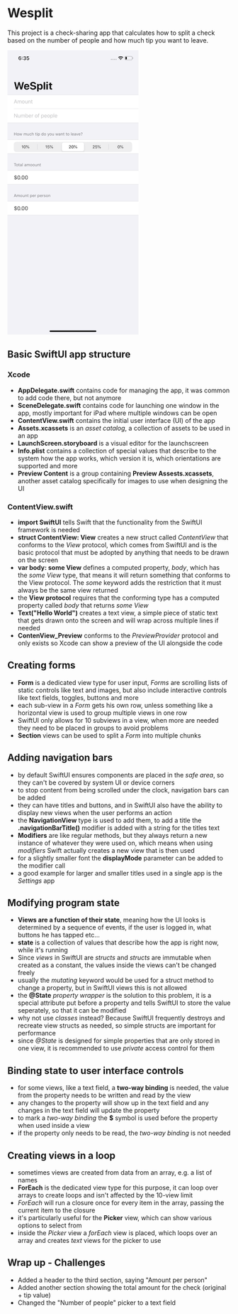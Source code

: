 # Wesplit
This project is a check-sharing app that calculates how to split a check based on the number of people and how much tip you want to leave.

![App screenshot](WeSplit.png)


## Basic SwiftUI app structure
### Xcode
- **AppDelegate.swift** contains code for  managing the app, it was common to add code there, but not anymore
- **SceneDelegate.swift** contains code for launching one window in the app, mostly important for iPad where multiple windows can be open
- **ContentView.swift** contains the initial user interface (UI) of the app
- **Assets.xcassets** is an _asset catalog_, a collection of assets to be used in an app
- **LaunchScreen.storyboard** is a visual editor for the launchscreen
- **Info.plist** contains a collection of special values that describe to the system how the app works, which version it is, which orientations are supported and more
- **Preview Content** is a group containing **Preview Assests.xcassets**, another asset catalog specifically for images to use when designing the UI

### ContentView.swift
- **import SwiftUI** tells Swift that the functionality from the SwiftUI framework is needed
- **struct ContentView: View** creates a new struct called _ContentView_ that conforms to the _View_ protocol, which comes from SwiftUI and is the basic protocol that must be adopted by anything that needs to be drawn on the screen
- **var body: some View** defines a computed property, _body_, which has the _some View_ type, that means it will return something that conforms to the View protocol. The _some_ keyword adds the restriction that it must always be the same view returned
- the **View protocol** requires that the conforming type has a computed property called _body_ that returns _some View_
- **Text("Hello World")** creates a text view, a simple piece of static text that gets drawn onto the screen and will wrap across multiple lines if needed
- **ContenView_Preview** conforms to the _PreviewProvider_ protocol and only exists so Xcode can show a preview of the UI alongside the code

## Creating forms
- **Form** is a dedicated view type for user input, _Forms_ are scrolling lists of static controls like text and images, but also include interactive controls like text fields, toggles, buttons and more
- each sub-view in a _Form_ gets his own row, unless something like a horizontal view is used to group multiple views in one row
- SwiftUI only allows for 10 subviews in a view, when more are needed they need to be placed in groups to avoid problems
- **Section** views can be used to split a _Form_ into multiple chunks

## Adding navigation bars
- by default SwiftUI ensures components are placed in the _safe area_, so they can't be covered by system UI or device corners
- to stop content from being scrolled under the clock, navigation bars can be added
- they can have titles and buttons, and in SwiftUI also have the ability to display new views when the user performs an action
- the **NavigationView** type is used to add them, to add a title the **.navigationBarTitle()** modifier is added with a string for the titles text
- **Modifiers** are like regular methods, but they always return a new instance of whatever they were used on, which means when using _modifiers_ Swift actually creates a new view that is then used
- for a slightly smaller font the **displayMode** parameter can be added to the modifier call
- a good example for larger and smaller titles used in a single app is the _Settings_ app

## Modifying program state
- **Views are a function of their state**, meaning how the UI looks is determined by a sequence of events, if the user is logged in, what buttons he has tapped etc...
- **state** is a collection of values that describe how the app is right now, while it's running
- Since _views_ in SwiftUI are _structs_ and _structs_ are immutable when created as a constant, the values inside the views can't be changed freely
- usually the _mutating_ keyword would be used for a struct method to change a property, but in SwiftUI views this is not allowed
- the **@State** _property wrapper_ is the solution to this problem, it is a special attribute put before a property and tells SwiftUI to store the value seperately, so that it can be modified
- why not use _classes_ instead? Because SwiftUI frequently destroys and recreate view structs as needed, so simple structs are important for performance
- since _@State_ is designed for simple properties that are only stored in one view, it is recommended to use _private_ access control for them

## Binding state to user interface controls
- for some views, like a text field, a **two-way binding** is needed, the value from the property needs to be written and read by the view
- any changes to the property will show up in the text field and any changes in the text field will update the property
- to mark a _two-way binding_ the **$** symbol is used before the property when used inside a view
- if the property only needs to be read, the _two-way binding_ is not needed

## Creating views in a loop
- sometimes views are created from data from an array, e.g. a list of names
- **ForEach** is the dedicated view type for this purpose, it can loop over arrays to create loops and isn't affected by the 10-view limit
- _ForEach_ will run a closure once for every item in the array, passing the current item to the closure
- it's particularly useful for the **Picker** view, which can show various options to select from
- inside the _Picker_ view a _forEach_ view is placed, which loops over an array and creates _text_ views for the picker to use

## Wrap up - Challenges
- Added a header to the third section, saying "Amount per person"
- Added another section showing the total amount for the check (original + tip value)
- Changed the "Number of people" picker to a text field

